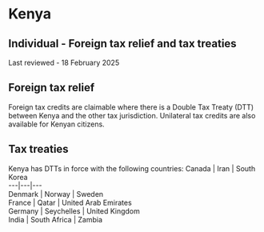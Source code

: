 # Kenya
## Individual - Foreign tax relief and tax treaties
Last reviewed - 18 February 2025
## Foreign tax relief
Foreign tax credits are claimable where there is a Double Tax Treaty (DTT) between Kenya and the other tax jurisdiction. Unilateral tax credits are also available for Kenyan citizens.
## Tax treaties
Kenya has DTTs in force with the following countries:
Canada | Iran | South Korea  
---|---|---  
Denmark | Norway | Sweden  
France | Qatar | United Arab Emirates  
Germany | Seychelles | United Kingdom  
India | South Africa | Zambia
